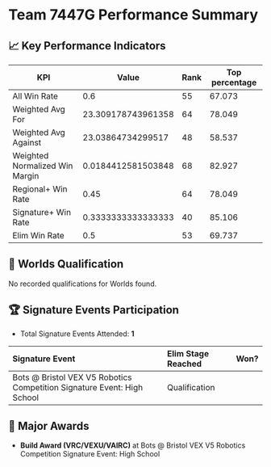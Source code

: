 # Team 7447G Performance Summary

## 📈 Key Performance Indicators
| KPI | Value | Rank | Top percentage |
| --- | ----- | ---- | ----- |
| All Win Rate | 0.6 | 55 | 67.073 |
| Weighted Avg For | 23.309178743961358 | 64 | 78.049 |
| Weighted Avg Against | 23.03864734299517 | 48 | 58.537 |
| Weighted Normalized Win Margin | 0.0184412581503848 | 68 | 82.927 |
| Regional+ Win Rate | 0.45 | 64 | 78.049 |
| Signature+ Win Rate | 0.3333333333333333 | 40 | 85.106 |
| Elim Win Rate | 0.5 | 53 | 69.737 |


## 🎯 Worlds Qualification
No recorded qualifications for Worlds found.

## 🏆 Signature Events Participation
- Total Signature Events Attended: **1**

| Signature Event | Elim Stage Reached | Won? |
|:----------------|:-------------------|:----|
| Bots @ Bristol VEX V5 Robotics Competition Signature Event: High School | Qualification |  |


## 🥇 Major Awards
- **Build Award (VRC/VEXU/VAIRC)** at Bots @ Bristol VEX V5 Robotics Competition Signature Event: High School

